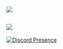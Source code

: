 ![](https://github-readme-streak-stats.herokuapp.com/?user=memte&theme=violet-punch&hide_border=false)<br/>
---
![](https://komarev.com/ghpvc/?username=memte&color=c50808)
---
[![Discord Presence](https://lanyard-profile-readme.vercel.app/api/690634258691391589)](https://discord.com/users/690634258691391589)
